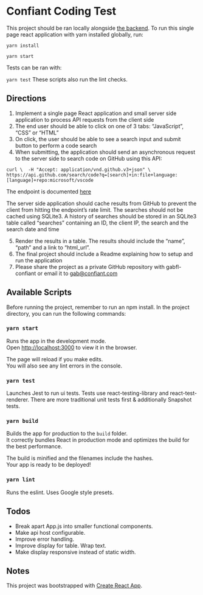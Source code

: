 # Confiant Coding Test

This project should be ran locally alongside [the backend](https://github.com/rachelrj/confiant-coding-test-server-side).
To run this single page react application with yarn installed globally, run:

```
yarn install

yarn start
```

Tests can be ran with:

``
yarn test
``
These scripts also run the lint checks.

## Directions

1) Implement a single page React application and small server side application to process API requests from the client side 
2) The end user should be able to click on one of 3 tabs: “JavaScript”, “CSS” or “HTML” 
3) On click, the user should be able to see a search input and submit button to perform a code search 
4) When submitting, the application should send an asynchronous request to the server side to search code on GitHub using this API:

``
curl \ 
-H "Accept: application/vnd.github.v3+json" \ 
https://api.github.com/search/code?q=[search]+in:file+language:[language]+repo:microsoft/vscode 
``

The endpoint is documented [here](https://docs.github.com/en/free-pro-team@latest/rest/reference/search#search-code)

The server side application should cache results from GitHub to prevent the client from hitting the endpoint’s rate limit. The searches should not be cached using SQLite3. 
A history of searches should be stored in an SQLite3 table called “searches” containing an ID, the client IP, the search and the search date and time

5) Render the results in a table. The results should include the “name”, “path” and a link to “html_url”. 
6) The final project should include a Readme explaining how to setup and run the application 
7) Please share the project as a private GitHub repository with gabfl-confiant or email it to gab@confiant.com

## Available Scripts

Before running the project, remember to run an npm install.
In the project directory, you can run the following commands:

### `yarn start`

Runs the app in the development mode.\
Open [http://localhost:3000](http://localhost:3000) to view it in the browser.

The page will reload if you make edits.\
You will also see any lint errors in the console.

### `yarn test`

Launches Jest to run ui tests. Tests use react-testing-library and react-test-renderer.
There are more traditional unit tests first & additionally Snapshot tests.

### `yarn build`

Builds the app for production to the `build` folder.\
It correctly bundles React in production mode and optimizes the build for the best performance.

The build is minified and the filenames include the hashes.\
Your app is ready to be deployed!

### `yarn lint`

Runs the eslint. Uses Google style presets.

## Todos

* Break apart App.js into smaller functional components.
* Make api host configurable.
* Improve error handling.
* Improve display for table. Wrap text.
* Make display responsive instead of static width.

## Notes

This project was bootstrapped with [Create React App](https://github.com/facebook/create-react-app).
